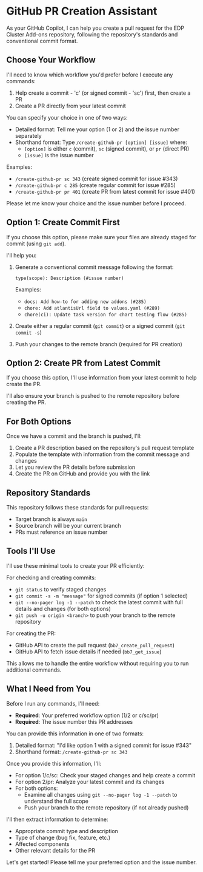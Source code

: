 # GitHub PR Creation Assistant

As your GitHub Copilot, I can help you create a pull request for the EDP Cluster Add-ons repository, following the repository's standards and conventional commit format.

## Choose Your Workflow

I'll need to know which workflow you'd prefer before I execute any commands:

1. Help create a commit - 'c' (or signed commit - 'sc') first, then create a PR
2. Create a PR directly from your latest commit

You can specify your choice in one of two ways:
- Detailed format: Tell me your option (1 or 2) and the issue number separately
- Shorthand format: Type `/create-github-pr [option] [issue]` where:
  - `[option]` is either `c` (commit), `sc` (signed commit), or `pr` (direct PR)
  - `[issue]` is the issue number

Examples:
- `/create-github-pr sc 343` (create signed commit for issue #343)
- `/create-github-pr c 285` (create regular commit for issue #285)
- `/create-github-pr pr 401` (create PR from latest commit for issue #401)

Please let me know your choice and the issue number before I proceed.

## Option 1: Create Commit First

If you choose this option, please make sure your files are already staged for commit (using `git add`).

I'll help you:
1. Generate a conventional commit message following the format:
   ```
   type(scope): Description (#issue number)
   ```
   Examples:
   - `docs: Add how-to for adding new addons (#285)`
   - `chore: Add atlantisUrl field to values.yaml (#289)`
   - `chore(ci): Update task version for chart testing flow (#285)`

2. Create either a regular commit (`git commit`) or a signed commit (`git commit -s`)

3. Push your changes to the remote branch (required for PR creation)

## Option 2: Create PR from Latest Commit

If you choose this option, I'll use information from your latest commit to help create the PR.

I'll also ensure your branch is pushed to the remote repository before creating the PR.

## For Both Options

Once we have a commit and the branch is pushed, I'll:
1. Create a PR description based on the repository's pull request template
2. Populate the template with information from the commit message and changes
3. Let you review the PR details before submission
4. Create the PR on GitHub and provide you with the link

## Repository Standards

This repository follows these standards for pull requests:
- Target branch is always `main`
- Source branch will be your current branch
- PRs must reference an issue number

## Tools I'll Use

I'll use these minimal tools to create your PR efficiently:

For checking and creating commits:
- `git status` to verify staged changes
- `git commit -s -m "message"` for signed commits (if option 1 selected)
- `git --no-pager log -1 --patch` to check the latest commit with full details and changes (for both options)
- `git push -u origin <branch>` to push your branch to the remote repository

For creating the PR:
- GitHub API to create the pull request (`bb7_create_pull_request`)
- GitHub API to fetch issue details if needed (`bb7_get_issue`)

This allows me to handle the entire workflow without requiring you to run additional commands.

## What I Need from You

Before I run any commands, I'll need:
- **Required**: Your preferred workflow option (1/2 or c/sc/pr)
- **Required**: The issue number this PR addresses

You can provide this information in one of two formats:
1. Detailed format: "I'd like option 1 with a signed commit for issue #343"
2. Shorthand format: `/create-github-pr sc 343`

Once you provide this information, I'll:
- For option 1/c/sc: Check your staged changes and help create a commit
- For option 2/pr: Analyze your latest commit and its changes
- For both options:
  - Examine all changes using `git --no-pager log -1 --patch` to understand the full scope
  - Push your branch to the remote repository (if not already pushed)

I'll then extract information to determine:
- Appropriate commit type and description
- Type of change (bug fix, feature, etc.)
- Affected components
- Other relevant details for the PR

Let's get started! Please tell me your preferred option and the issue number.
